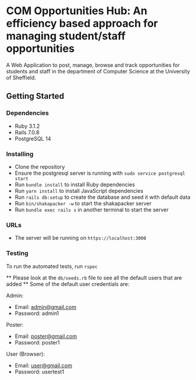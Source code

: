 # COM Opportunities Hub: An efficiency based approach for managing student/staff opportunities
A Web Application to post, manage, browse and track opportunities for students and staff in the department of Computer Science at the University of Sheffield.

## Getting Started
### Dependencies
* Ruby 3.1.2
* Rails 7.0.8
* PostgreSQL 14

### Installing
* Clone the repository
* Ensure the postgresql server is running with `sudo service postgresql start`
* Run `bundle install` to install Ruby dependencies 
* Run `yarn install` to install JavaScript dependencies
* Run `rails db:setup` to create the database and seed it with default data
* Run `bin/shakapacker -w` to start the shakapacker server
* Run `bundle exec rails s` in another terminal to start the server

### URLs
* The server will be running on `https://localhost:3000`

### Testing
To run the automated tests, run
`rspec`

** Please look at the `db/seeds.rb` file to see all the default users that are added **
Some of the default user credentials are:

Admin:
* Email: admin@gmail.com
* Password: admin1

Poster:
* Email: poster@gmail.com
* Password: poster1

User (Browser):
* Email: user@gmail.com
* Password: usertest1 

